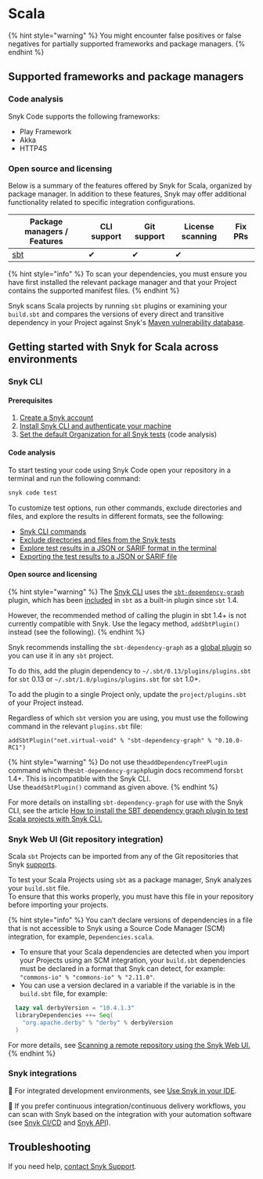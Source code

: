 # Scala

{% hint style="warning" %}
You might encounter false positives or false negatives for partially supported frameworks and package managers.
{% endhint %}

## Supported frameworks and package managers

### Code analysis

Snyk Code supports the following frameworks:

* Play Framework
* Akka
* HTTP4S

### Open source and licensing

Below is a summary of the features offered by Snyk for Scala, organized by package manager. In addition to these features, Snyk may offer additional functionality related to specific integration configurations.

| Package managers / Features       | CLI support | Git support | License scanning | Fix PRs |
| --------------------------------- | ----------- | ----------- | ---------------- | ------- |
| [sbt](https://www.scala-sbt.org/) | ✔︎          | ✔︎          | ✔︎               |         |

{% hint style="info" %}
To scan your dependencies, you must ensure you have first installed the relevant package manager and that your Project contains the supported manifest files.
{% endhint %}

Snyk scans Scala projects by running `sbt` plugins or examining your `build.sbt` and compares the versions of every direct and transitive dependency in your Project against Snyk's [Maven vulnerability database](https://snyk.io/vuln?type=maven).

## Getting started with Snyk for Scala across environments

### Snyk CLI&#x20;

#### Prerequisites

1. [Create a Snyk account](../../getting-started/quickstart/create-or-log-in-to-a-snyk-account.md)
2. [Install Snyk CLI and authenticate your machine](../../snyk-cli/getting-started-with-the-snyk-cli.md#install-the-snyk-cli-and-authenticate-your-machine)
3. [Set the default Organization for all Snyk tests](broken-reference) (code analysis)

#### Code analysis

To start testing your code using Snyk Code open your repository in a terminal and run the following  command:

```javascript
snyk code test
```

To customize test options, run other commands, exclude directories and files, and explore the results in different formats, see the following:

* [Snyk CLI commands](../../snyk-cli/commands/#available-commands)
* [Exclude directories and files from the Snyk tests](../../snyk-cli/scan-and-maintain-projects-using-the-cli/using-snyk-code-from-the-cli/excluding-directories-and-files-from-the-snyk-code-cli-test.md)
* [Explore test results in a JSON or SARIF format in the terminal](broken-reference)
* [Exporting the test results to a JSON or SARIF file](broken-reference)

#### Open source and licensing

{% hint style="warning" %}
The [Snyk CLI](../../snyk-cli/) uses the [`sbt-dependency-graph`](https://github.com/sbt/sbt-dependency-graph) plugin, which has been [included](https://www.scala-sbt.org/1.x/docs/Combined+Pages.html#sbt-dependency-graph+is+in-sourced) in `sbt` as a built-in plugin since `sbt` 1.4.

However, the recommended method of calling the plugin in sbt 1.4+ is not currently compatible with Snyk. Use the legacy method, `addSbtPlugin()` instead (see the following).
{% endhint %}

Snyk recommends installing the `sbt-dependency-graph` as a [global plugin](https://www.scala-sbt.org/1.x/docs/Using-Plugins.html#Global+plugins) so you can use it in any `sbt` project.

To do this, add the plugin dependency to `~/.sbt/0.13/plugins/plugins.sbt` for `sbt` 0.13 or `~/.sbt/1.0/plugins/plugins.sbt` for `sbt` 1.0+.

To add the plugin to a single Project only, update the `project/plugins.sbt` of your Project instead.

Regardless of which `sbt` version you are using, you must use the following command in the relevant `plugins.sbt` file:

`addSbtPlugin("net.virtual-void" % "sbt-dependency-graph" % "0.10.0-RC1")`

{% hint style="warning" %}
Do not use the`addDependencyTreePlugin` command which the`sbt-dependency-graph`plugin docs recommend for`sbt` 1.4+. This is incompatible with the Snyk CLI. \
Use the`addSbtPlugin()` command as given above.
{% endhint %}

For more details on installing `sbt-dependency-graph` for use with the Snyk CLI, see the article [How to install the SBT dependency graph plugin to test Scala projects with Snyk CLI.](https://support.snyk.io/hc/en-us/articles/360004167317)

### Snyk Web UI (Git repository integration)

Scala `sbt` Projects can be imported from any of the Git repositories that Snyk [supports](../../integrate-with-snyk/git-repository-scm-integrations/).

To test your Scala Projects using `sbt` as a package manager, Snyk analyzes your `build.sbt` file.\
To ensure that this works properly, you must have this file in your repository before importing your projects.

{% hint style="info" %}
You can’t declare versions of dependencies in a file that is not accessible to Snyk using a Source Code Manager (SCM) integration, for example, `Dependencies.scala`.

* To ensure that your Scala dependencies are detected when you import your Projects using an SCM integration, your `build.sbt` dependencies must be declared in a format that Snyk can detect, for example:\
  `"commons-io" % "commons-io" % "2.11.0"`.
* You can use a version declared in a variable if the variable is in the `build.sbt` file, for example:

```scala
  lazy val derbyVersion = "10.4.1.3"
  libraryDependencies ++= Seq(
    "org.apache.derby" % "derby" % derbyVersion
  ) 
```

For more details, see [Scanning a remote repository using the Snyk Web UI.](https://docs.snyk.io/snyk-cli/test-for-vulnerabilities/differences-in-vulnerability-counts-across-environments#scanning-a-remote-repository-using-the-web-ui)
{% endhint %}

### Snyk integrations&#x20;

:link: For integrated development environments, see [Use Snyk in your IDE](../../integrate-with-snyk/ide-tools/).

:link: If you prefer continuous integration/continuous delivery workflows, you can scan with Snyk based on the integration with your automation software (see [Snyk CI/CD](../../integrate-with-snyk/snyk-ci-cd-integrations/) and [Snyk API](../../snyk-api/)).

## Troubleshooting

If you need help, [contact Snyk Support](https://support.snyk.io/hc/en-us).&#x20;
